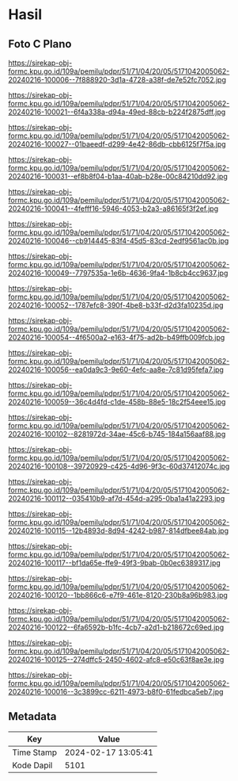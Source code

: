 # Hasil

## Foto C Plano

https://sirekap-obj-formc.kpu.go.id/109a/pemilu/pdpr/51/71/04/20/05/5171042005062-20240216-100006--7f888920-3d1a-4728-a38f-de7e52fc7052.jpg

https://sirekap-obj-formc.kpu.go.id/109a/pemilu/pdpr/51/71/04/20/05/5171042005062-20240216-100021--6f4a338a-d94a-49ed-88cb-b224f2875dff.jpg

https://sirekap-obj-formc.kpu.go.id/109a/pemilu/pdpr/51/71/04/20/05/5171042005062-20240216-100027--01baeedf-d299-4e42-86db-cbb6125f7f5a.jpg

https://sirekap-obj-formc.kpu.go.id/109a/pemilu/pdpr/51/71/04/20/05/5171042005062-20240216-100031--ef8b8f04-b1aa-40ab-b28e-00c84210dd92.jpg

https://sirekap-obj-formc.kpu.go.id/109a/pemilu/pdpr/51/71/04/20/05/5171042005062-20240216-100041--4fefff16-5946-4053-b2a3-a86165f3f2ef.jpg

https://sirekap-obj-formc.kpu.go.id/109a/pemilu/pdpr/51/71/04/20/05/5171042005062-20240216-100046--cb914445-83f4-45d5-83cd-2edf9561ac0b.jpg

https://sirekap-obj-formc.kpu.go.id/109a/pemilu/pdpr/51/71/04/20/05/5171042005062-20240216-100049--7797535a-1e6b-4636-9fa4-1b8cb4cc9637.jpg

https://sirekap-obj-formc.kpu.go.id/109a/pemilu/pdpr/51/71/04/20/05/5171042005062-20240216-100052--1787efc8-390f-4be8-b33f-d2d3fa10235d.jpg

https://sirekap-obj-formc.kpu.go.id/109a/pemilu/pdpr/51/71/04/20/05/5171042005062-20240216-100054--4f6500a2-e163-4f75-ad2b-b49ffb009fcb.jpg

https://sirekap-obj-formc.kpu.go.id/109a/pemilu/pdpr/51/71/04/20/05/5171042005062-20240216-100056--ea0da9c3-9e60-4efc-aa8e-7c81d95fefa7.jpg

https://sirekap-obj-formc.kpu.go.id/109a/pemilu/pdpr/51/71/04/20/05/5171042005062-20240216-100059--36c4d4fd-c1de-458b-88e5-18c2f54eee15.jpg

https://sirekap-obj-formc.kpu.go.id/109a/pemilu/pdpr/51/71/04/20/05/5171042005062-20240216-100102--8281972d-34ae-45c6-b745-184a156aaf88.jpg

https://sirekap-obj-formc.kpu.go.id/109a/pemilu/pdpr/51/71/04/20/05/5171042005062-20240216-100108--39720929-c425-4d96-9f3c-60d37412074c.jpg

https://sirekap-obj-formc.kpu.go.id/109a/pemilu/pdpr/51/71/04/20/05/5171042005062-20240216-100112--035410b9-af7d-454d-a295-0ba1a41a2293.jpg

https://sirekap-obj-formc.kpu.go.id/109a/pemilu/pdpr/51/71/04/20/05/5171042005062-20240216-100115--12b4893d-8d94-4242-b987-814dfbee84ab.jpg

https://sirekap-obj-formc.kpu.go.id/109a/pemilu/pdpr/51/71/04/20/05/5171042005062-20240216-100117--bf1da65e-ffe9-49f3-9bab-0b0ec6389317.jpg

https://sirekap-obj-formc.kpu.go.id/109a/pemilu/pdpr/51/71/04/20/05/5171042005062-20240216-100120--1bb866c6-e7f9-461e-8120-230b8a96b983.jpg

https://sirekap-obj-formc.kpu.go.id/109a/pemilu/pdpr/51/71/04/20/05/5171042005062-20240216-100122--6fa6592b-b1fc-4cb7-a2d1-b218672c69ed.jpg

https://sirekap-obj-formc.kpu.go.id/109a/pemilu/pdpr/51/71/04/20/05/5171042005062-20240216-100125--274dffc5-2450-4602-afc8-e50c63f8ae3e.jpg

https://sirekap-obj-formc.kpu.go.id/109a/pemilu/pdpr/51/71/04/20/05/5171042005062-20240216-100016--3c3899cc-6211-4973-b8f0-61fedbca5eb7.jpg


## Metadata

| Key        | Value               |
| ---------- | ------------------- |
| Time Stamp | 2024-02-17 13:05:41 |
| Kode Dapil | 5101                |




